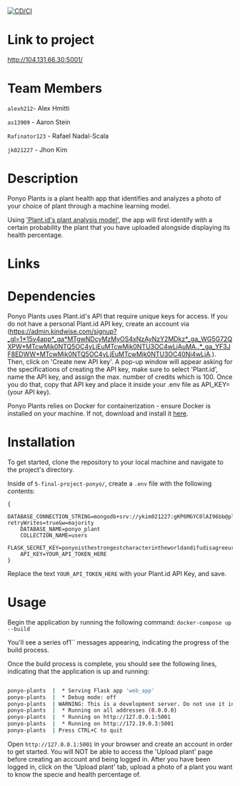 [![CD/CI](https://github.com/software-students-fall2023/5-final-project-ponyo/actions/workflows/docker-image.yml/badge.svg)](https://github.com/software-students-fall2023/5-final-project-ponyo/actions/workflows/docker-image.yml)
# Link to project
http://104.131.66.30:5001/

# Team Members

`alexh212`- Alex Hmitti

`as13909` - Aaron Stein 

`Rafinator123` - Rafael Nadal-Scala

`jk021227` - Jhon Kim 

# Description

Ponyo Plants is a plant health app that identifies and analyzes a photo of your choice of plant through a machine learning model. 

Using ['Plant.id's plant analysis model'](https://web.plant.id/plant-health-assessment/), the app will first identify with a certain probability the plant that you have uploaded alongside displaying its health percentage. 

# Links

# Dependencies

Ponyo Plants uses Plant.id's API that require unique keys for access. 
If you do not have a personal Plant.id API key, create an account via (https://admin.kindwise.com/signup?_gl=1*15v4app*_ga*MTgwNDcyMzMyOS4xNzAyNzY2MDkz*_ga_WG5G72QXPW*MTcwMjk0NTQ5OC4yLjEuMTcwMjk0NTU3OC4wLjAuMA..*_ga_YF3JF8EDWW*MTcwMjk0NTQ5OC4yLjEuMTcwMjk0NTU3OC40Ni4wLjA.). 
Then, click on 'Create new API key'. A pop-up window will appear asking for the specifications of creating the API key, make sure to select 'Plant.id', name the API key, and assign the max. number of credits which is 100. Once you do that, copy that API key and place it inside your .env file as API_KEY=(your API key).

Ponyo Plants relies on Docker for containerization - ensure Docker is installed on your machine. 
If not, download and install it [here](https://www.docker.com/products/docker-desktop/).

# Installation

To get started, clone the repository to your local machine and navigate to the project's directory. 

Inside of `5-final-project-ponyo/`, create a `.env` file with the following contents:

```
{
    DATABASE_CONNECTION_STRING=mongodb+srv://ykim021227:gKP6MGYC0lAI96bb@plant.zm0eyo8.mongodb.net/?retryWrites=true&w=majority
    DATABASE_NAME=ponyo_plant
    COLLECTION_NAME=users
    FLASK_SECRET_KEY=ponyoisthestrongestcharacterintheworldandifudisagreeurincorrect1227
    API_KEY=YOUR_API_TOKEN_HERE
}
```
Replace the text `YOUR_API_TOKEN_HERE` with your Plant.id API Key, and save. 

# Usage

Begin the application by running the following command: `docker-compose up --build`

You'll see a series of1`` messages appearing, indicating the progress of the build process.

Once the build process is complete, you should see the following lines, indicating that the application is up and running:

```bash

ponyo-plants  |  * Serving Flask app 'web_app'
ponyo-plants  |  * Debug mode: off
ponyo-plants  | WARNING: This is a development server. Do not use it in a production deployment. Use a production WSGI server instead.
ponyo-plants  |  * Running on all addresses (0.0.0.0)
ponyo-plants  |  * Running on http://127.0.0.1:5001
ponyo-plants  |  * Running on http://172.19.0.3:5001
ponyo-plants  | Press CTRL+C to quit

```

Open `http://127.0.0.1:5001` in your browser and create an account in order to get started. You will NOT be able to access the 'Upload plant' page before creating an account and being logged in. After you have been logged in, click on the 'Upload plant' tab, upload a photo of a plant you want to know the specie and health percentage of.